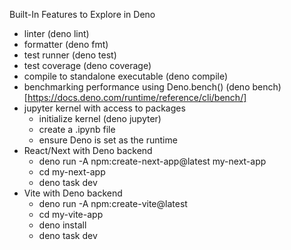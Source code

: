 Built-In Features to Explore in Deno
- linter (deno lint)
- formatter (deno fmt)
- test runner (deno test)
- test coverage (deno coverage)
- compile to standalone executable (deno compile)
- benchmarking performance using Deno.bench() (deno bench) [https://docs.deno.com/runtime/reference/cli/bench/]
- jupyter kernel with access to packages
    - initialize kernel (deno jupyter)
    - create a .ipynb file
    - ensure Deno is set as the runtime
- React/Next with Deno backend
    - deno run -A npm:create-next-app@latest my-next-app
    - cd my-next-app
    - deno task dev
- Vite with Deno backend
    - deno run -A npm:create-vite@latest
    - cd my-vite-app
    - deno install
    - deno task dev
